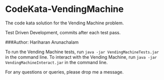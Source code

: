 # CodeKata-VendingMachine
The code kata solution for the Vending Machine problem.

Test Driven Development, commits after each test pass.


###Author: Hariharan Arunachalam

To run the Vending Machine tests, run `java -jar VendingMachineTests.jar` in the command line.
To interact with the Vending Machine, run `java -jar VendingMachineInteract.jar` in the command line.

For any questions or queries, please drop me a message.
